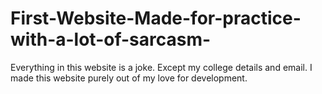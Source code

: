 # First-Website-Made-for-practice-with-a-lot-of-sarcasm-
Everything in this website is a joke. Except my college details and email. I made this website purely out of my love for development.
